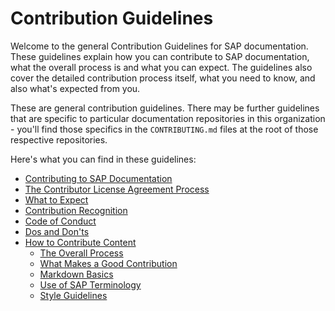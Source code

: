 # Contribution Guidelines

Welcome to the general Contribution Guidelines for SAP documentation. These guidelines explain how you can contribute to SAP documentation, what the overall process is and what you can expect. The guidelines also cover the detailed contribution process itself, what you need to know, and also what's expected from you.

These are general contribution guidelines. There may be further guidelines that are specific to particular documentation repositories in this organization - you'll find those specifics in the `CONTRIBUTING.md` files at the root of those respective repositories.

Here's what you can find in these guidelines:

- [Contributing to SAP Documentation](contributing.md)
- [The Contributor License Agreement Process](cla.md)
- [What to Expect](what-to-expect.md)
- [Contribution Recognition](recognition.md)
- [Code of Conduct](code-of-conduct.md)
- [Dos and Don'ts](dos-and-donts.md)
- [How to Contribute Content](content-contribution/README.md)
  - [The Overall Process](content-contribution/overall-process.md)
  - [What Makes a Good Contribution](content-contribution/good-contribution.md)
  - [Markdown Basics](content-contribution/markdown-basics.md)
  - [Use of SAP Terminology](content-contribution/sap-terminology.md)
  - [Style Guidelines](content-contribution/style-guidelines.md)
